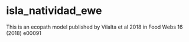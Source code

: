 # isla_natividad_ewe
This is an ecopath model published by Vilalta et al 2018 in Food Webs 16 (2018) e00091
